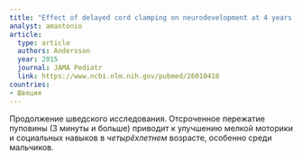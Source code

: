 ```yaml
---
title: "Effect of delayed cord clamping on neurodevelopment at 4 years of age: а randomized clinical trial"
analyst: amantonio
article:
  type: article
  authors: Andersson
  year: 2015
  journal: JAMA Pediatr
  link: https://www.ncbi.nlm.nih.gov/pubmed/26010418
countries:
- Швеция
---
```


Продолжение шведского исследования. Отсроченное пережатие пуповины (3 минуты и больше) приводит к улучшению мелкой моторики и социальных навыков в *четырёхлетнем* возрасте, особенно среди мальчиков.

